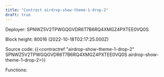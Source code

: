 ```yaml
---
title: "Contract airdrop-show-theme-1-drop-2"
draft: true
---
```

Deployer: SPNWZ5V2TPWGQGVDR6T7B6RQ4XMGZ4PXTEE0VQ0S


 



Block height: 80016 (2022-10-18T02:17:25.000Z)

Source code: {{<contractref "airdrop-show-theme-1-drop-2" SPNWZ5V2TPWGQGVDR6T7B6RQ4XMGZ4PXTEE0VQ0S airdrop-show-theme-1-drop-2>}}

Functions:


